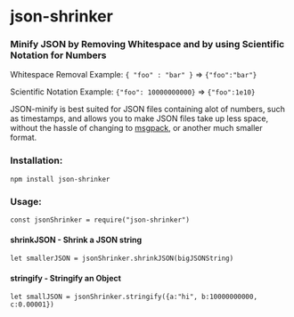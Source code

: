 # json-shrinker

### Minify JSON by Removing Whitespace and by using Scientific Notation for Numbers


Whitespace Removal
Example: ```{ "foo" : "bar" }``` => ```{"foo":"bar"}```

Scientific Notation
Example: ```{"foo": 10000000000}``` => ```{"foo":1e10}```


JSON-minify is best suited for JSON files containing alot of numbers, such as timestamps, and allows you to make JSON files take up less space, without the hassle of changing to [msgpack](https://msgpack.org/index.html), or another much smaller format. 


### Installation:
```npm install json-shrinker```

### Usage:
```const jsonShrinker = require("json-shrinker")```

#### shrinkJSON - Shrink a JSON string
```let smallerJSON = jsonShrinker.shrinkJSON(bigJSONString)```

#### stringify - Stringify an Object
```let smallJSON = jsonShrinker.stringify({a:"hi", b:10000000000, c:0.00001})```
